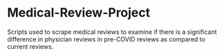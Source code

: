 # Medical-Review-Project
Scripts used to scrape medical reviews to examine if there is a significant difference in physician reviews in pre-COVID reviews as compared to current reviews.
